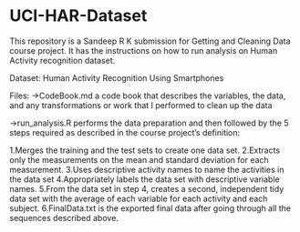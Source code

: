# UCI-HAR-Dataset

This repository is a Sandeep R K submission for Getting and Cleaning Data course project. It has the instructions on how to run analysis on Human Activity recognition dataset.

Dataset:
Human Activity Recognition Using Smartphones

Files:
->CodeBook.md a code book that describes the variables, the data, and any transformations or work that I performed to clean up the data

->run_analysis.R performs the data preparation and then followed by the 5 steps required as described in the course project’s definition:

1.Merges the training and the test sets to create one data set.
2.Extracts only the measurements on the mean and standard deviation for each measurement.
3.Uses descriptive activity names to name the activities in the data set
4.Appropriately labels the data set with descriptive variable names.
5.From the data set in step 4, creates a second, independent tidy data set with the average of each variable for each activity and each subject.
6.FinalData.txt is the exported final data after going through all the sequences described above.